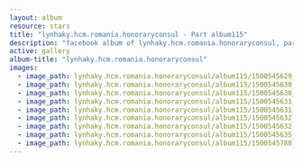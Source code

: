 ```yaml
---
layout: album
resource: stars
title: "lynhaky.hcm.romania.honoraryconsul - Part album115"
description: "facebook album of lynhaky.hcm.romania.honoraryconsul, part album115."
active: gallery
album-title: "lynhaky.hcm.romania.honoraryconsul"
images:
  - image_path: lynhaky.hcm.romania.honoraryconsul/album115/1500545629_mrat1650.jpg
  - image_path: lynhaky.hcm.romania.honoraryconsul/album115/1500545630_mrat1657.jpg
  - image_path: lynhaky.hcm.romania.honoraryconsul/album115/1500545630_mrat1661.jpg
  - image_path: lynhaky.hcm.romania.honoraryconsul/album115/1500545631_mrat1674.jpg
  - image_path: lynhaky.hcm.romania.honoraryconsul/album115/1500545631_mrat1692.jpg
  - image_path: lynhaky.hcm.romania.honoraryconsul/album115/1500545632_mrat1704.jpg
  - image_path: lynhaky.hcm.romania.honoraryconsul/album115/1500545632_mrat1715.jpg
  - image_path: lynhaky.hcm.romania.honoraryconsul/album115/1500545635_mrat1801.jpg
  - image_path: lynhaky.hcm.romania.honoraryconsul/album115/1500545788_mrat1835.jpg
---
```

